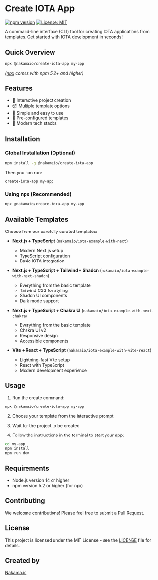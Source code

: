# Create IOTA App

[![npm version](https://img.shields.io/npm/v/@nakamaio/create-iota-app.svg)](https://www.npmjs.com/package/@nakamaio/create-iota-app)
[![License: MIT](https://img.shields.io/badge/License-MIT-yellow.svg)](https://opensource.org/licenses/MIT)

A command-line interface (CLI) tool for creating IOTA applications from templates. Get started with IOTA development in seconds!

## Quick Overview

```bash
npx @nakamaio/create-iota-app my-app
```

_([npx](https://medium.com/@maybekatz/introducing-npx-an-npm-package-runner-55f7d4bd282b) comes with npm 5.2+ and higher)_

## Features

- 🚀 Interactive project creation
- 📦 Multiple template options
- 🎯 Simple and easy to use
- 🔧 Pre-configured templates
- 🎨 Modern tech stacks

## Installation

### Global Installation (Optional)

```bash
npm install -g @nakamaio/create-iota-app
```

Then you can run:

```bash
create-iota-app my-app
```

### Using npx (Recommended)

```bash
npx @nakamaio/create-iota-app my-app
```

## Available Templates

Choose from our carefully curated templates:

- **Next.js + TypeScript** (`nakamaio/iota-example-with-next`)

  - Modern Next.js setup
  - TypeScript configuration
  - Basic IOTA integration

- **Next.js + TypeScript + Tailwind + Shadcn** (`nakamaio/iota-example-with-next-shadcn`)

  - Everything from the basic template
  - Tailwind CSS for styling
  - Shadcn UI components
  - Dark mode support

- **Next.js + TypeScript + Chakra UI** (`nakamaio/iota-example-with-next-chakra`)

  - Everything from the basic template
  - Chakra UI v2
  - Responsive design
  - Accessible components

- **Vite + React + TypeScript** (`nakamaio/iota-example-with-vite-react`)
  - Lightning-fast Vite setup
  - React with TypeScript
  - Modern development experience

## Usage

1. Run the create command:

```bash
npx @nakamaio/create-iota-app my-app
```

2. Choose your template from the interactive prompt

3. Wait for the project to be created

4. Follow the instructions in the terminal to start your app:

```bash
cd my-app
npm install
npm run dev
```

## Requirements

- Node.js version 14 or higher
- npm version 5.2 or higher (for npx)

## Contributing

We welcome contributions! Please feel free to submit a Pull Request.

## License

This project is licensed under the MIT License - see the [LICENSE](LICENSE) file for details.

## Created by

[Nakama.io](https://github.com/nakamaio)
